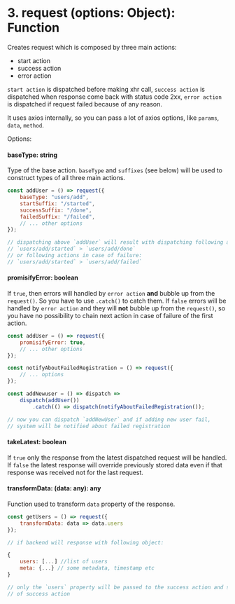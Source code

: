 # 3. request (options: Object): Function

Creates request which is composed by three main actions:
* start action
* success action
* error action

`start action` is dispatched before making xhr call, `success action` is dispatched
when response come back with status code 2xx, `error action` is dispatched if request failed
because of any reason.

It uses axios internally, so you can pass a lot of axios options, like `params`, `data`,
`method`.

Options:

#### baseType: string

Type of the base action. `baseType` and `suffixes` (see below) will be used to construct
types of all three main actions.

```js
const addUser = () => request({
    baseType: "users/add",
    startSuffix: "/started",
    successSuffix: "/done",
    failedSuffix: "/failed",
    // ... other options
});

// dispatching above `addUser` will result with dispatching following actions in case of success:
// `users/add/started` > `users/add/done`
// or following actions in case of failure:
// `users/add/started` > `users/add/failed`
```

#### promisifyError: boolean

If `true`, then errors will handled by `error action` **and** bubble up from the `request()`.
So you have to use `.catch()` to catch them. If `false` errors will be handled by `error action`
and they will **not** bubble up from the `request()`, so you have no possibility to chain next
action in case of failure of the first action.

```js
const addUser = () => request({
    promisifyError: true,
    // ... other options
});

const notifyAboutFailedRegistration = () => request({
    // ... options
});

const addNewuser = () => dispatch =>
    dispatch(addUser())
        .catch(() => dispatch(notifyAboutFailedRegistration());

// now you can dispatch `addNewUser` and if adding new user fail,
// system will be notified about failed registration
```

#### takeLatest: boolean

If `true` only the response from the latest dispatched request will be handled. If `false`
the latest response will override previously stored data even if that response was received not
for the last request.

#### transformData: (data: any): any

Function used to transform `data` property of the response.

```js
const getUsers = () => request({
    transformData: data => data.users
});

// if backend will response with following object:

{
    users: [...] //list of users
    meta: {...} // some metadata, timestamp etc
}

// only the `users` property will be passed to the success action and stored in `payload.data`
// of success action
```
